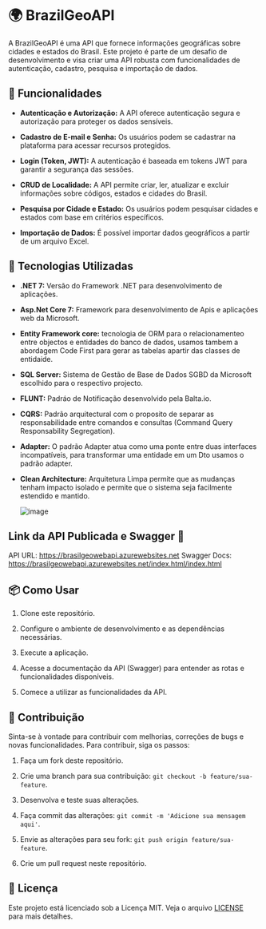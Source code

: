 # 🌍 BrazilGeoAPI

A BrazilGeoAPI é uma API que fornece informações geográficas sobre cidades e estados do Brasil. Este projeto é parte de um desafio de desenvolvimento e visa criar uma API robusta com funcionalidades de autenticação, cadastro, pesquisa e importação de dados.

## 🚀 Funcionalidades

- **Autenticação e Autorização:** A API oferece autenticação segura e autorização para proteger os dados sensíveis.

- **Cadastro de E-mail e Senha:** Os usuários podem se cadastrar na plataforma para acessar recursos protegidos.

- **Login (Token, JWT):** A autenticação é baseada em tokens JWT para garantir a segurança das sessões.

- **CRUD de Localidade:** A API permite criar, ler, atualizar e excluir informações sobre códigos, estados e cidades do Brasil.

- **Pesquisa por Cidade e Estado:** Os usuários podem pesquisar cidades e estados com base em critérios específicos.

- **Importação de Dados:** É possível importar dados geográficos a partir de um arquivo Excel.

## 💫   Tecnologias Utilizadas

- **.NET 7:** Versão do Framework .NET para desenvolvimento de aplicações.

- **Asp.Net Core 7:** Framework para desenvolvimento de Apis e aplicações web da Microsoft.

- **Entity Framework core:** tecnologia de ORM para o relacionamenteo entre objectos e entidades do banco de dados, usamos tambem a abordagem Code First para gerar as tabelas apartir das classes de entidaide.

- **SQL Server:** Sistema de Gestão de Base de Dados SGBD da Microsoft escolhido para o respectivo projecto.

- **FLUNT:** Padráo de Notificação desenvolvido pela Balta.io.

- **CQRS:** Padrão arquitectural com o proposito de separar as responsabilidade entre comandos e consultas (Command Query Responsability Segregation).

-  **Adapter:** O padrão Adapter atua como uma ponte entre duas interfaces incompatíveis, para transformar uma entidade em um Dto usamos o padrão adapter.
  
-  **Clean Architecture:** Arquitetura Limpa permite que as mudanças tenham impacto isolado e permite que o sistema seja facilmente estendido e mantido. 


     ![image](https://github.com/RaMadaSilva/BrasilGeoWebApi/assets/91338367/6931f1b7-5d8e-425d-8a07-cc52ba5a00e3)

## Link da API Publicada e Swagger 🔗

API URL: https://brasilgeowebapi.azurewebsites.net
Swagger Docs: https://brasilgeowebapi.azurewebsites.net/index.html/index.html

## 📦 Como Usar

1. Clone este repositório.

2. Configure o ambiente de desenvolvimento e as dependências necessárias.

3. Execute a aplicação.

4. Acesse a documentação da API (Swagger) para entender as rotas e funcionalidades disponíveis.

5. Comece a utilizar as funcionalidades da API.

## 🤝 Contribuição

Sinta-se à vontade para contribuir com melhorias, correções de bugs e novas funcionalidades. Para contribuir, siga os passos:

1. Faça um fork deste repositório.

2. Crie uma branch para sua contribuição: `git checkout -b feature/sua-feature`.

3. Desenvolva e teste suas alterações.

4. Faça commit das alterações: `git commit -m 'Adicione sua mensagem aqui'`.

5. Envie as alterações para seu fork: `git push origin feature/sua-feature`.

6. Crie um pull request neste repositório.

## 📄 Licença

Este projeto está licenciado sob a Licença MIT. Veja o arquivo [LICENSE](LICENSE) para mais detalhes.
